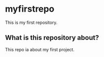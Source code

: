 # myfirstrepo
This is my first repository. 

## What is this repository about?
This repo ia about my first project.
